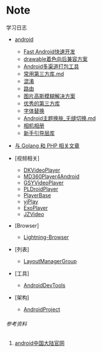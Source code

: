 # Note
学习日志

+ [android](/Android)
    + [Fast Android快速开发](/Android/android快速开发框架搭建.md)
    + [drawable着色向后兼容方案](/Android/drawable着色向后兼容方案.md)
    + [Android多渠道打包工具](/Android/android多渠道打包工具.md)
    + [常用第三方库.md](/Android/常用第三方库.md)
    + [混淆](/Android/混淆.md)
    + [路由](/Android/路由.md)
    + [图片高斯模糊解决方案](/Android/图片高斯模糊解决方案.md)
    + [优秀的第三方库](/Android/第三方库.md)
    + [字体替换](/Android/字体替换.md)
    + [Android主题换肤_无缝切换.md](/Android/Android主题换肤_无缝切换.md)
    + [相机相册](/Android/相机相册图片.md)
    + [新手引导层库](/Android/新手引导层库.md)

+ [与 Golang 和 PHP 相关文章](https://github.com/wuYin/blog/blob/master/README.md)
+ [视频相关]
    + [DKVideoPlayer](https://github.com/Doikki/DKVideoPlayer)
    + [MD360Player4Android](https://github.com/ashqal/MD360Player4Android)
    + [GSYVideoPlayer](https://github.com/CarGuo/GSYVideoPlayer)
    + [PLDroidPlayer](https://github.com/pili-engineering/PLDroidPlayer)
    + [PlayerBase](https://github.com/yuanbaoyu/PlayerBase)
    + [yjPlay](https://github.com/yangchaojiang/yjPlay)
    + [ExoPlayer](https://github.com/google/ExoPlayer)
    + [JZVideo](https://github.com/Jzvd/JZVideo)
+ [Browser]
    + [Lightning-Browser](https://github.com/anthonycr/Lightning-Browser)
+ [列表]
    + [LayoutManagerGroup](https://github.com/getActivity/AndroidProject)
+ [工具]
    + [AndroidDevTools](https://github.com/inferjay/AndroidDevTools)
+ [架构]
    + [AndroidProject](https://github.com/getActivity/AndroidProject)
    
    
###### 参考资料
1. [android中国大陆官网](https://developer.android.google.cn/)

